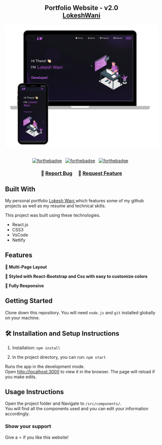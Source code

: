 <h2 align="center">
  Portfolio Website - v2.0<br/>
  <a href="https://lokeshwani.netlify.app/" target="_blank">LokeshWani</a>
</h2>
<div align="center">
  <img alt="Demo" src="./Images/readme-img1.png" />
</div>

<br/>

<center>

[![forthebadge](https://forthebadge.com/images/badges/built-with-love.svg)](https://forthebadge.com) &nbsp;
[![forthebadge](https://forthebadge.com/images/badges/made-with-javascript.svg)](https://forthebadge.com) &nbsp;
[![forthebadge](https://forthebadge.com/images/badges/open-source.svg)](https://forthebadge.com) &nbsp;



</center>

<h3 align="center">
    🔹
    <a href="https://github.com/stellar-droid/portfolio-latest/issues">Report Bug</a> &nbsp; &nbsp;
    🔹
    <a href="https://github.com/stellar-droid/portfolio-latest/issues">Request Feature</a>
</h3>



## Built With

My personal portfolio <a href="https://lokeshwani.netlify.app/" target="_blank">Lokesh Wani </a> which features some of my github projects as well as my resume and technical skills.<br/>

This project was built using these technologies.

- React.js
- CSS3
- VsCode
- Netlify

## Features

**📖 Multi-Page Layout**

**🎨 Styled with React-Bootstrap and Css with easy to customize colors**

**📱 Fully Responsive**

## Getting Started

Clone down this repository. You will need `node.js` and `git` installed globally on your machine.

## 🛠 Installation and Setup Instructions

1. Installation: `npm install`

2. In the project directory, you can run: `npm start`

Runs the app in the development mode.\
Open [http://localhost:3000](http://localhost:3000) to view it in the browser.
The page will reload if you make edits.

## Usage Instructions

Open the project folder and Navigate to `/src/components/`. <br/>
You will find all the components used and you can edit your information accordingly.

### Show your support

Give a ⭐ if you like this website!


